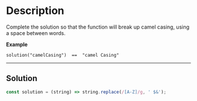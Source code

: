 # Description

Complete the solution so that the function will break up camel casing, using a space between words.

**Example**

```
solution("camelCasing")  ==  "camel Casing"
```

---

## Solution

```js
const solution = (string) => string.replace(/[A-Z]/g, ' $&');
```
